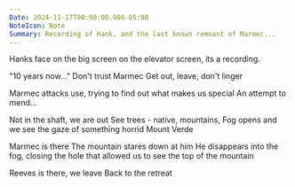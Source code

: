 ```yaml
---
Date: 2024-11-17T00:00:00.000-05:00
NoteIcon: Note
Summary: Recording of Hank, and the last known remnant of Marmec...
---
```

Hanks face on the big screen on the elevator screen, its a recording.

"10 years now..."
Don't trust Marmec
Get out, leave, don't linger

Marmec attacks use, trying to find out what makes us special
An attempt to mend...

Not in the shaft, we are out
See trees - native, mountains,
Fog opens and we see the gaze of something horrid
Mount Verde

Marmec is there
The mountain stares down at him
He disappears into the fog, closing the hole that allowed us to see the top of the mountain

Reeves is there, we leave
Back to the retreat